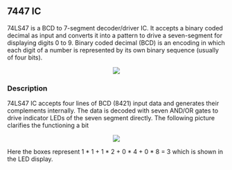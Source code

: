 ## 7447 IC
74LS47 is a BCD to 7-segment decoder/driver IC. It accepts a binary coded decimal as input and converts it into a pattern to drive a seven-segment for displaying digits 0 to 9. Binary coded decimal (BCD) is an encoding in which each digit of a number is represented by its own binary sequence (usually of four bits).

<p align="center">
<img src="https://user-images.githubusercontent.com/58845531/79281587-af71f580-7ed0-11ea-875c-7778e023ca34.png"/>
</p> 

### Description
74LS47 IC accepts four lines of BCD (8421) input data and generates their complements internally. The data is decoded with seven AND/OR gates to drive indicator LEDs of the seven segment directly. The following picture clarifies the functioning a bit

<p align="center">
<img src="https://user-images.githubusercontent.com/58845531/79281751-07a8f780-7ed1-11ea-9dd6-a2e09b48ff55.png"/>
</p> 

Here the boxes represent 1 * 1 + 1 * 2 + 0 * 4 + 0 * 8 = 3 which is shown in the LED display.

